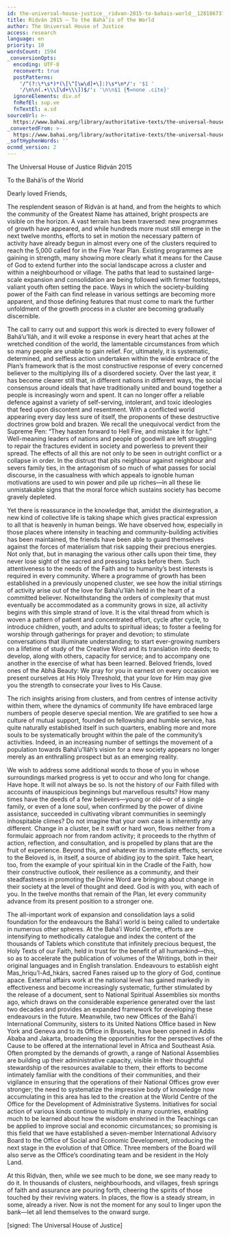 ```yaml
---
id: the-universal-house-justice__ridvan-2015-to-bahais-world__1281867374__en
title: Riḍván 2015 – To the Bahá’ís of the World
author: The Universal House of Justice
access: research
language: en
priority: 10
wordsCount: 1594
_conversionOpts:
  encoding: UTF-8
  reconvert: true
  postPatterns:
    '/^(?:\*\s*)*(\[\^[\w\d]+\]:)\s*\n*/': '$1 '
    '/\n\n(.+\\\[\d+\\\])$/': '\n\n$1 {¶=none .cite}'
  ignoreElements: div.of
  fnRefEl: sup.ve
  fnTextEl: a.sd
sourceUrl: >-
  https://www.bahai.org/library/authoritative-texts/the-universal-house-of-justice/messages/20150421_001/20150421_001.xhtml
_convertedFrom: >-
  https://www.bahai.org/library/authoritative-texts/the-universal-house-of-justice/messages/20150421_001/20150421_001.xhtml
_softHyphenWords: ''
ocnmd_version: 2
---
```

The Universal House of Justice
Riḍván 2015

To the Bahá’ís of the World

Dearly loved Friends,

The resplendent season of Riḍván is at hand, and from the heights to which the community of the Greatest Name has attained, bright prospects are visible on the horizon. A vast terrain has been traversed: new programmes of growth have appeared, and while hundreds more must still emerge in the next twelve months, efforts to set in motion the necessary pattern of activity have already begun in almost every one of the clusters required to reach the 5,000 called for in the Five Year Plan. Existing programmes are gaining in strength, many showing more clearly what it means for the Cause of God to extend further into the social landscape across a cluster and within a neighbourhood or village. The paths that lead to sustained large-scale expansion and consolidation are being followed with firmer footsteps, valiant youth often setting the pace. Ways in which the society-building power of the Faith can find release in various settings are becoming more apparent, and those defining features that must come to mark the further unfoldment of the growth process in a cluster are becoming gradually discernible.

The call to carry out and support this work is directed to every follower of Bahá’u’lláh, and it will evoke a response in every heart that aches at the wretched condition of the world, the lamentable circumstances from which so many people are unable to gain relief. For, ultimately, it is systematic, determined, and selfless action undertaken within the wide embrace of the Plan’s framework that is the most constructive response of every concerned believer to the multiplying ills of a disordered society. Over the last year, it has become clearer still that, in different nations in different ways, the social consensus around ideals that have traditionally united and bound together a people is increasingly worn and spent. It can no longer offer a reliable defence against a variety of self-serving, intolerant, and toxic ideologies that feed upon discontent and resentment. With a conflicted world appearing every day less sure of itself, the proponents of these destructive doctrines grow bold and brazen. We recall the unequivocal verdict from the Supreme Pen: “They hasten forward to Hell Fire, and mistake it for light.” Well-meaning leaders of nations and people of goodwill are left struggling to repair the fractures evident in society and powerless to prevent their spread. The effects of all this are not only to be seen in outright conflict or a collapse in order. In the distrust that pits neighbour against neighbour and severs family ties, in the antagonism of so much of what passes for social discourse, in the casualness with which appeals to ignoble human motivations are used to win power and pile up riches—in all these lie unmistakable signs that the moral force which sustains society has become gravely depleted.

Yet there is reassurance in the knowledge that, amidst the disintegration, a new kind of collective life is taking shape which gives practical expression to all that is heavenly in human beings. We have observed how, especially in those places where intensity in teaching and community-building activities has been maintained, the friends have been able to guard themselves against the forces of materialism that risk sapping their precious energies. Not only that, but in managing the various other calls upon their time, they never lose sight of the sacred and pressing tasks before them. Such attentiveness to the needs of the Faith and to humanity’s best interests is required in every community. Where a programme of growth has been established in a previously unopened cluster, we see how the initial stirrings of activity arise out of the love for Bahá’u’lláh held in the heart of a committed believer. Notwithstanding the orders of complexity that must eventually be accommodated as a community grows in size, all activity begins with this simple strand of love. It is the vital thread from which is woven a pattern of patient and concentrated effort, cycle after cycle, to introduce children, youth, and adults to spiritual ideas; to foster a feeling for worship through gatherings for prayer and devotion; to stimulate conversations that illuminate understanding; to start ever-growing numbers on a lifetime of study of the Creative Word and its translation into deeds; to develop, along with others, capacity for service; and to accompany one another in the exercise of what has been learned. Beloved friends, loved ones of the Abhá Beauty: We pray for you in earnest on every occasion we present ourselves at His Holy Threshold, that your love for Him may give you the strength to consecrate your lives to His Cause.

The rich insights arising from clusters, and from centres of intense activity within them, where the dynamics of community life have embraced large numbers of people deserve special mention. We are gratified to see how a culture of mutual support, founded on fellowship and humble service, has quite naturally established itself in such quarters, enabling more and more souls to be systematically brought within the pale of the community’s activities. Indeed, in an increasing number of settings the movement of a population towards Bahá’u’lláh’s vision for a new society appears no longer merely as an enthralling prospect but as an emerging reality.

We wish to address some additional words to those of you in whose surroundings marked progress is yet to occur and who long for change. Have hope. It will not always be so. Is not the history of our Faith filled with accounts of inauspicious beginnings but marvellous results? How many times have the deeds of a few believers—young or old—or of a single family, or even of a lone soul, when confirmed by the power of divine assistance, succeeded in cultivating vibrant communities in seemingly inhospitable climes? Do not imagine that your own case is inherently any different. Change in a cluster, be it swift or hard won, flows neither from a formulaic approach nor from random activity; it proceeds to the rhythm of action, reflection, and consultation, and is propelled by plans that are the fruit of experience. Beyond this, and whatever its immediate effects, service to the Beloved is, in itself, a source of abiding joy to the spirit. Take heart, too, from the example of your spiritual kin in the Cradle of the Faith, how their constructive outlook, their resilience as a community, and their steadfastness in promoting the Divine Word are bringing about change in their society at the level of thought and deed. God is with you, with each of you. In the twelve months that remain of the Plan, let every community advance from its present position to a stronger one.

The all-important work of expansion and consolidation lays a solid foundation for the endeavours the Bahá’í world is being called to undertake in numerous other spheres. At the Bahá’í World Centre, efforts are intensifying to methodically catalogue and index the content of the thousands of Tablets which constitute that infinitely precious bequest, the Holy Texts of our Faith, held in trust for the benefit of all humankind—this, so as to accelerate the publication of volumes of the Writings, both in their original languages and in English translation. Endeavours to establish eight Mas_hriqu’l-Ad_hkárs, sacred Fanes raised up to the glory of God, continue apace. External affairs work at the national level has gained markedly in effectiveness and become increasingly systematic, further stimulated by the release of a document, sent to National Spiritual Assemblies six months ago, which draws on the considerable experience generated over the last two decades and provides an expanded framework for developing these endeavours in the future. Meanwhile, two new Offices of the Bahá’í International Community, sisters to its United Nations Office based in New York and Geneva and to its Office in Brussels, have been opened in Addis Ababa and Jakarta, broadening the opportunities for the perspectives of the Cause to be offered at the international level in Africa and Southeast Asia. Often prompted by the demands of growth, a range of National Assemblies are building up their administrative capacity, visible in their thoughtful stewardship of the resources available to them, their efforts to become intimately familiar with the conditions of their communities, and their vigilance in ensuring that the operations of their National Offices grow ever stronger; the need to systematize the impressive body of knowledge now accumulating in this area has led to the creation at the World Centre of the Office for the Development of Administrative Systems. Initiatives for social action of various kinds continue to multiply in many countries, enabling much to be learned about how the wisdom enshrined in the Teachings can be applied to improve social and economic circumstances; so promising is this field that we have established a seven-member International Advisory Board to the Office of Social and Economic Development, introducing the next stage in the evolution of that Office. Three members of the Board will also serve as the Office’s coordinating team and be resident in the Holy Land.

At this Riḍván, then, while we see much to be done, we see many ready to do it. In thousands of clusters, neighbourhoods, and villages, fresh springs of faith and assurance are pouring forth, cheering the spirits of those touched by their reviving waters. In places, the flow is a steady stream, in some, already a river. Now is not the moment for any soul to linger upon the bank—let all lend themselves to the onward surge.

\[signed: The Universal House of Justice\]
